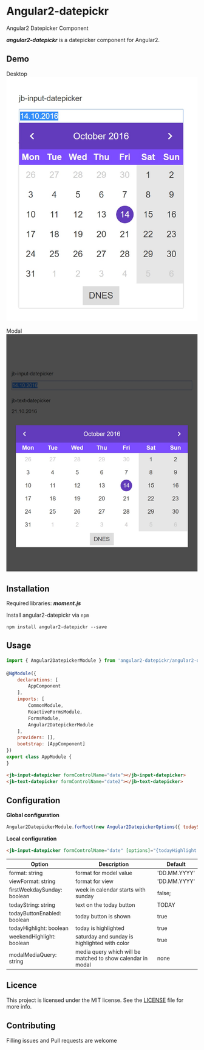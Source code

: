 # Angular2-datepickr
Angular2 Datepicker Component

***angular2-datepickr*** is a datepicker component for Angular2.

## Demo

Desktop
![Desktop](/images/desktop.jpg)

Modal
![Modal](/images/modal.jpg)

## Installation

Required libraries:
***moment.js***

Install angular2-datepickr via `npm`

````shell
npm install angular2-datepickr --save
````

## Usage
```javascript
import { Angular2DatepickerModule } from 'angular2-datepickr/angular2-datepickr';

@NgModule({
    declarations: [
        AppComponent
    ],
    imports: [
        CommonModule,
        ReactiveFormsModule,
        FormsModule,
        Angular2DatepickerModule
    ],
    providers: [],
    bootstrap: [AppComponent]
})
export class AppModule {
}
```

```html
<jb-input-datepicker formControlName="date"></jb-input-datepicker>
<jb-text-datepicker formControlName="date2"></jb-text-datepicker>
```


## Configuration
**Global configuration**

```javascript
Angular2DatepickerModule.forRoot(new Angular2DatepickerOptions({ todayString: 'DNES', modalMediaQuery: 'max-width: 750px' }))
```

**Local configuration**
```html
<jb-input-datepicker formControlName="date" [options]="{todayHighlight:'false'}"></jb-input-datepicker>
```

Option | Description | Default
------------ | ------------- | -------------
format: string | format for model value | 'DD.MM.YYYY'
viewFormat: string | format for view | 'DD.MM.YYYY'
firstWeekdaySunday: boolean | week in calendar starts with sunday | false;
todayString: string| text on the today button | TODAY
todayButtonEnabled: boolean | today button is shown | true
todayHighlight: boolean | today is highlighted | true
weekendHighlight: boolean | saturday and sunday is highlighted with color | true
modalMediaQuery: string | media query which will be matched to show calendar in modal | none


## Licence

This project is licensed under the MIT license. See the [LICENSE](LICENSE) file for more info.

## Contributing

Filling issues and Pull requests are welcome

